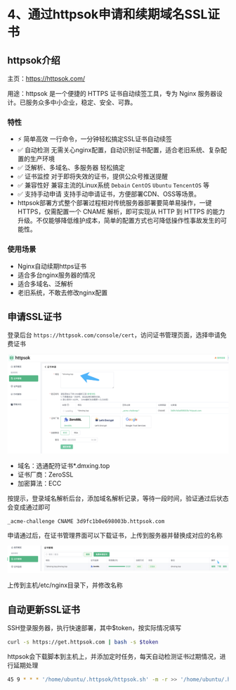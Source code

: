# 4、通过httpsok申请和续期域名SSL证书

## httpsok介绍

主页：https://httpsok.com/

用途：httpsok 是一个便捷的 HTTPS 证书自动续签工具，专为 Nginx 服务器设计。已服务众多中小企业，稳定、安全、可靠。

### 特性

- ⚡️ 简单高效 一行命令，一分钟轻松搞定SSL证书自动续签
- ✅ 自动检测 无需关心nginx配置，自动识别证书配置，适合老旧系统、复杂配置的生产环境
- ✅ 泛解析、多域名、多服务器 轻松搞定
- ✅ 证书监控 对于即将失效的证书，提供公众号推送提醒
- ✅ 兼容性好 兼容主流的Linux系统 `Debain` `CentOS` `Ubuntu` `TencentOS` 等
- ✅ 支持手动申请 支持手动申请证书，方便部署CDN、OSS等场景。
- httpsok部署方式整个部署过程相对传统服务器部署要简单易操作，一键HTTPS，仅需配置一个 CNAME 解析，即可实现从 HTTP 到 HTTPS 的能力升级。不仅能够降低维护成本，简单的配置方式也可降低操作性事故发生的可能性。

### 使用场景

- Nginx自动续期https证书
- 适合多台nginx服务器的情况
- 适合多域名、泛解析
- 老旧系统，不敢去修改nginx配置

## 申请SSL证书

登录后台 `https://httpsok.com/console/cert`，访问证书管理页面，选择申请免费证书

![image-20240430221201406](assets/image-20240430221201406.png)

- 域名：选通配符证书*.dmxing.top
- 证书厂商：ZeroSSL
- 加密算法：ECC

按提示，登录域名解析后台，添加域名解析记录，等待一段时间，验证通过后状态会变成通过即可

```Plain
_acme-challenge CNAME 3d9fc1b0e698003b.httpsok.com
```

申请通过后，在证书管理界面可以下载证书，上传到服务器并替换成对应的名称

![image-20240430221221731](assets/image-20240430221221731.png)

上传到主机/etc/nginx目录下，并修改名称

## 自动更新SSL证书

SSH登录服务器，执行快速部署，其中$token，按实际情况填写

```Bash
curl -s https://get.httpsok.com | bash -s $token
```

httpsok会下载脚本到主机上，并添加定时任务，每天自动检测证书过期情况，进行延期处理

```Bash
45 9 * * * '/home/ubuntu/.httpsok/httpsok.sh' -m -r >> '/home/ubuntu/.httpsok/httpsok.log' 2>&1
```